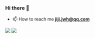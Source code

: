 ### Hi there 👋

- 📫 How to reach me **jiji.jwh@qq.com**

![](https://github-readme-stats.vercel.app/api/top-langs?username=Takeoff0518&show_icons=true&locale=en&layout=compact) ![](https://github-readme-stats.vercel.app/api?username=Takeoff0518)

<!-- ![](https://raw.githubusercontent.com/Takeoff0518/Takeoff0518/main/assets/github-contribution-grid-snake.svg) -->

<!--![Badge](https://badges.toozhao.com/badges/01G6MZBHW1CEX6EVPGPCTZNHWX/green.svg)>
